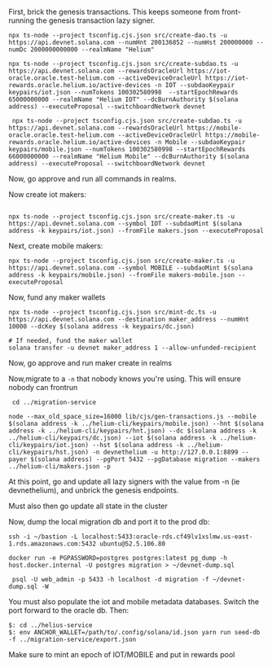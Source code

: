 First, brick the genesis transactions. This keeps someone from front-running the genesis transaction lazy signer.


```
npx ts-node --project tsconfig.cjs.json src/create-dao.ts -u https://api.devnet.solana.com --numHnt 200136852 --numHst 200000000 --numDc 2000000000000 --realmName "Helium"

npx ts-node --project tsconfig.cjs.json src/create-subdao.ts -u https://api.devnet.solana.com --rewardsOracleUrl https://iot-oracle.oracle.test-helium.com --activeDeviceOracleUrl https://iot-rewards.oracle.helium.io/active-devices -n IOT --subdaoKeypair keypairs/iot.json --numTokens 100302580998  --startEpochRewards 65000000000 --realmName "Helium IOT" --dcBurnAuthority $(solana address) --executeProposal --switchboardNetwork devnet

 npx ts-node --project tsconfig.cjs.json src/create-subdao.ts -u https://api.devnet.solana.com --rewardsOracleUrl https://mobile-oracle.oracle.test-helium.com --activeDeviceOracleUrl https://mobile-rewards.oracle.helium.io/active-devices -n Mobile --subdaoKeypair keypairs/mobile.json --numTokens 100302580998 --startEpochRewards 66000000000 --realmName "Helium Mobile" --dcBurnAuthority $(solana address) --executeProposal --switchboardNetwork devnet
```
Now, go approve and run all commands in realms.

Now create iot makers:

```

npx ts-node --project tsconfig.cjs.json src/create-maker.ts -u https://api.devnet.solana.com --symbol IOT --subdaoMint $(solana address -k keypairs/iot.json) --fromFile makers.json --executeProposal

```

Next, create mobile makers:

```
npx ts-node --project tsconfig.cjs.json src/create-maker.ts -u https://api.devnet.solana.com --symbol MOBILE --subdaoMint $(solana address -k keypairs/mobile.json) --fromFile makers-mobile.json --executeProposal
```

Now, fund any maker wallets

```
npx ts-node --project tsconfig.cjs.json src/mint-dc.ts -u https://api.devnet.solana.com --destination maker_address --numHnt 10000 --dcKey $(solana address -k keypairs/dc.json)

# If needed, fund the maker wallet
solana transfer -u devnet maker_address 1 --allow-unfunded-recipient 
```

Now, go approve and run maker create in realms

Now,migrate to a `-n` that nobody knows you're using. This will ensure nobody can frontrun

```
 cd ../migration-service

node --max_old_space_size=16000 lib/cjs/gen-transactions.js --mobile $(solana address -k ../helium-cli/keypairs/mobile.json) --hnt $(solana address -k ../helium-cli/keypairs/hnt.json) --dc $(solana address -k ../helium-cli/keypairs/dc.json) --iot $(solana address -k ../helium-cli/keypairs/iot.json) --hst $(solana address -k ../helium-cli/keypairs/hst.json) -n devnethelium -u http://127.0.0.1:8899 --payer $(solana address) --pgPort 5432 --pgDatabase migration --makers ../helium-cli/makers.json -p
```

At this point, go and update all lazy signers with the value from -n (ie devnethelium), and unbrick the genesis endpoints.

Must also then go update all state in the cluster

Now, dump the local migration db and port it to the prod db:

```
ssh -i ~/bastion -L localhost:5433:oracle-rds.cf49lv1xslmw.us-east-1.rds.amazonaws.com:5432 ubuntu@52.5.106.80
```

```
docker run -e PGPASSWORD=postgres postgres:latest pg_dump -h host.docker.internal -U postgres migration > ~/devnet-dump.sql
```

```
 psql -U web_admin -p 5433 -h localhost -d migration -f ~/devnet-dump.sql -W
 ```

You must also populate the iot and mobile metadata databases. Switch the port forward to the oracle db. Then:

```
$: cd ../helius-service
$: env ANCHOR_WALLET=/path/to/.config/solana/id.json yarn run seed-db -f ../migration-service/export.json
```


Make sure to mint an epoch of IOT/MOBILE and put in rewards pool

